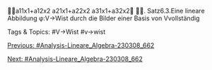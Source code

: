 a11x1+a12x2
a21x1+a22x2
a31x1+a32x2
.
Satz6.3.Eine lineare Abbildung φ:V→Wist durch die Bilder einer Basis von Vvollständig

   Tags & Topics:
   #V→Wist
   #v→wist

[Previous: #Analysis-Lineare_Algebra-230308_662](Analysis-Lineare_Algebra-230308_662.md)

[Next: #Analysis-Lineare_Algebra-230308_662](Analysis-Lineare_Algebra-230308_662.md)